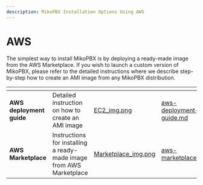 ```yaml
---
description: MikoPBX Installation Options Using AWS
---
```


# AWS

The simplest way to install MikoPBX is by deploying a ready-made image from the AWS Marketplace. If you wish to launch a custom version of MikoPBX, please refer to the detailed instructions where we describe step-by-step how to create an AMI image from any MikoPBX distribution.

<table data-column-title-hidden data-view="cards"><thead><tr><th></th><th></th><th data-hidden data-card-cover data-type="files"></th><th data-hidden data-card-target data-type="content-ref"></th></tr></thead><tbody><tr><td><strong>AWS deployment guide</strong></td><td>Detailed instruction on how to create an AMI image</td><td><a href="../../../.gitbook/assets/EC2_img.png">EC2_img.png</a></td><td><a href="aws-deployment-guide.md">aws-deployment-guide.md</a></td></tr><tr><td><strong>AWS Marketplace</strong></td><td>Instructions for installing a ready-made image from AWS Marketplace</td><td><a href="../../../.gitbook/assets/Marketplace_img.png">Marketplace_img.png</a></td><td><a href="aws-marketplace.md">aws-marketplace.md</a></td></tr></tbody></table>
